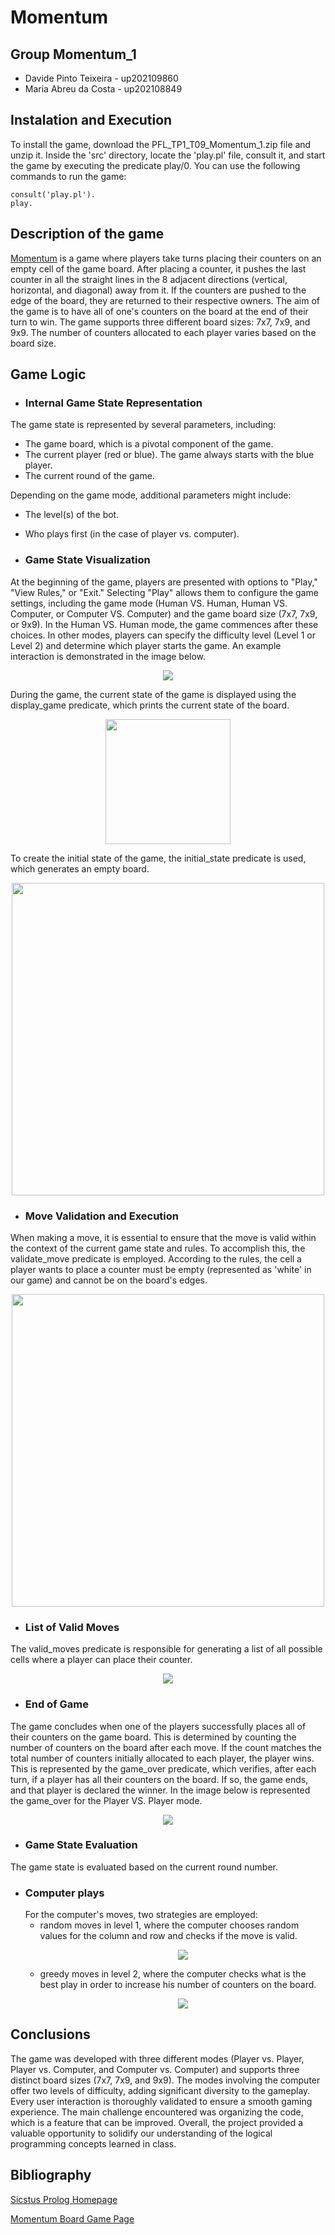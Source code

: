 # Momentum

## Group Momentum_1
- Davide Pinto Teixeira - up202109860
- Maria Abreu da Costa - up202108849


## Instalation and Execution
To install the game, download the PFL_TP1_T09_Momentum_1.zip file and unzip it. Inside the 'src' directory, locate the 'play.pl' file, consult it, and start the game by executing the predicate play/0. You can use the following commands to run the game:

```
consult('play.pl').
play.
```

## Description of the game
[Momentum](https://boardgamegeek.com/boardgame/73091/momentum/files) is a game where players take turns placing their counters on an empty cell of the game board. After placing a counter, it pushes the last counter in all the straight lines in the 8 adjacent directions (vertical, horizontal, and diagonal) away from it. If the counters are pushed to the edge of the board, they are returned to their respective owners. The aim of the game is to have all of one's counters on the board at the end of their turn to win. The game supports three different board sizes: 7x7, 7x9, and 9x9. The number of counters allocated to each player varies based on the board size.

## Game Logic


- ### Internal Game State Representation

The game state is represented by several parameters, including:

- The game board, which is a pivotal component of the game.
- The current player (red or blue). The game always starts with the blue player.
- The current round of the game.

Depending on the game mode, additional parameters might include:

- The level(s) of the bot.
- Who plays first (in the case of player vs. computer).


- ### Game State Visualization

At the beginning of the game, players are presented with options to "Play," "View Rules," or "Exit." Selecting "Play" allows them to configure the game settings, including the game mode (Human VS. Human, Human VS. Computer, or Computer VS. Computer) and the game board size (7x7, 7x9, or 9x9). In the Human VS. Human mode, the game commences after these choices. In other modes, players can specify the difficulty level (Level 1 or Level 2) and determine which player starts the game. An example interaction is demonstrated in the image below.

<p align="center">
  <img src="img/menu_interaction.png" />
</p>
During the game, the current state of the game is displayed using the display_game predicate, which prints the current state of the board.

<p align="center">
  <img src="img/board.png" width = 200 />
</p>
To create the initial state of the game, the initial_state predicate is used, which generates an empty board.

<p align="center">
  <img src="img/initial_state.png" width = 500 />
</p>


- ### Move Validation and Execution

When making a move, it is essential to ensure that the move is valid within the context of the current game state and rules. To accomplish this, the validate_move predicate is employed. According to the rules, the cell a player wants to place a counter must be empty (represented as 'white' in our game) and cannot be on the board's edges.

<p align="center">
  <img src="img/validate_move.png" width = 500/>
</p>

- ### List of Valid Moves

The valid_moves predicate is responsible for generating a list of all possible cells where a player can place their counter.

<p align="center">
  <img src="img/valid_moves.png" />
</p>

- ### End of Game

The game concludes when one of the players successfully places all of their counters on the game board. This is determined by counting the number of counters on the board after each move. If the count matches the total number of counters initially allocated to each player, the player wins. This is represented by the game_over predicate, which verifies, after each turn, if a player has all their counters on the board. If so, the game ends, and that player is declared the winner. In the image below is represented the game_over for the Player VS. Player mode.

<p align="center">
  <img src="img/game_over.png" />
</p>


- ### Game State Evaluation

The game state is evaluated based on the current round number.

- ### Computer plays
  For the computer's moves, two strategies are employed:
    - random moves in level 1, where the computer chooses random values for the column and row and checks if the move is valid.
      <p align="center">
        <img src="img/easy_bot.png" />
      </p>
    - greedy moves in level 2, where the computer checks what is the best play in order to increase his number of counters on the board.
      <p align="center">
        <img src="img/hard_bot.png" />
      </p>

## Conclusions
The game was developed with three different modes (Player vs. Player, Player vs. Computer, and Computer vs. Computer) and supports three distinct board sizes (7x7, 7x9, and 9x9). The modes involving the computer offer two levels of difficulty, adding significant diversity to the gameplay. Every user interaction is thoroughly validated to ensure a smooth gaming experience. The main challenge encountered was organizing the code, which is a feature that can be improved. Overall, the project provided a valuable opportunity to solidify our understanding of the logical programming concepts learned in class.

## Bibliography

[Sicstus Prolog Homepage](https://sicstus.sics.se/documentation.html)

[Momentum Board Game Page](https://boardgamegeek.com/boardgame/73091/momentum)

